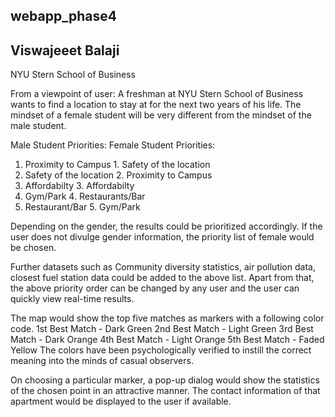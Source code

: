 ## webapp_phase4
## Viswajeeet Balaji

NYU Stern School of Business

From a viewpoint of user:
A freshman at NYU Stern School of Business wants to find a location to stay at
for the next two years of his life. The mindset of a female student will be very
different from the mindset of the male student.

Male Student Priorities:                Female Student Priorities:
1. Proximity to Campus                  1. Safety of the location
2. Safety of the location               2. Proximity to Campus 
3. Affordabilty                         3. Affordabilty
4. Gym/Park                             4. Restaurants/Bar
5. Restaurant/Bar                       5. Gym/Park

Depending on the gender, the results could be prioritized accordingly. If the
user does not divulge gender information, the priority list of female would be
chosen.

Further datasets such as Community diversity statistics, air pollution data,
closest fuel station data could be added to the above list. Apart from that,
the above priority order can be changed by any user and the user can quickly
view real-time results.

The map would show the top five matches as markers with a following color code.
1st Best Match - Dark Green
2nd Best Match - Light Green
3rd Best Match - Dark Orange
4th Best Match - Light Orange
5th Best Match - Faded Yellow
The colors have been psychologically verified to instill the correct meaning 
into the minds of casual observers.

On choosing a particular marker, a pop-up dialog would show the statistics of
the chosen point in an attractive manner.
The contact information of that apartment would be displayed to the user
if available.